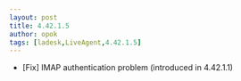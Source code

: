 ```yaml
---
layout: post
title: 4.42.1.5
author: opok
tags: [ladesk,LiveAgent,4.42.1.5]
---
```


- [Fix] IMAP authentication problem (introduced in 4.42.1.1)
